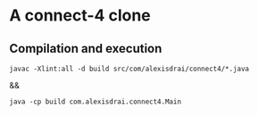 # A connect-4 clone

## Compilation and execution

`javac -Xlint:all -d build src/com/alexisdrai/connect4/*.java`

&&

`java -cp build com.alexisdrai.connect4.Main`